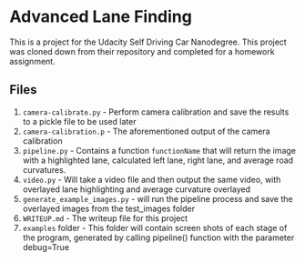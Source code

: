 # Advanced Lane Finding

This is a project for the Udacity Self Driving Car Nanodegree. This project was cloned down from their repository and completed for a homework assignment.

## Files

1. `camera-calibrate.py` - Perform camera calibration and save the results to a pickle file to be used later
2. `camera-calibration.p` - The aforementioned output of the camera calibration
3. `pipeline.py` - Contains a function `functionName` that will return the image with a highlighted lane, calculated left lane, right lane, and average road curvatures.
4. `video.py` - Will take a video file and then output the same video, with overlayed lane highlighting and average curvature overlayed
5. `generate_example_images.py` - will run the pipeline process and save the overlayed images from the test_images folder
6. `WRITEUP.md` - The writeup file for this project
7. `examples` folder - This folder will contain screen shots of each stage of the program, generated by calling pipeline() function with the parameter debug=True